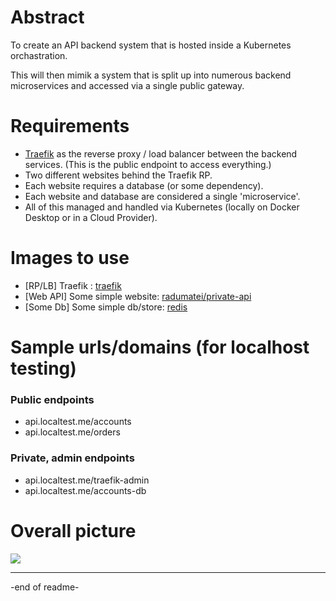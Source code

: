 


# Abstract

To create an API backend system that is hosted inside a Kubernetes orchastration. 

This will then mimik a system that is split up into numerous backend microservices and accessed via a single public gateway.


# Requirements

- [Traefik](https://www.Traefik.io) as the reverse proxy / load balancer between the backend services. (This is the public endpoint to access everything.)
- Two different websites behind the Traefik RP.
- Each website requires a database (or some dependency).
- Each website and database are considered a single 'microservice'.
- All of this managed and handled via Kubernetes (locally on Docker Desktop or in a Cloud Provider).


# Images to use
- [RP/LB] Traefik : [traefik](https://hub.docker.com/_/traefik)
- [Web API] Some simple website: [radumatei/private-api](https://hub.docker.com/r/radumatei/private-api)
- [Some Db] Some simple db/store: [redis](https://hub.docker.com/_/redis)


# Sample urls/domains (for localhost testing)

### Public endpoints
- api.localtest.me/accounts
- api.localtest.me/orders

### Private, admin endpoints 
- api.localtest.me/traefik-admin
- api.localtest.me/accounts-db


# Overall picture

![](https://i.imgur.com/oXKvB4l.png)

---

-end of readme-